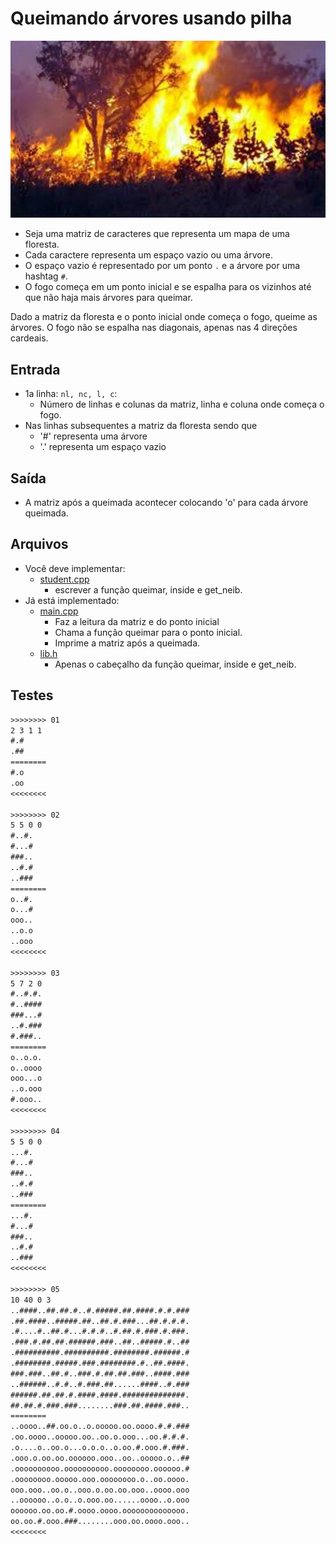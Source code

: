 # Queimando árvores usando pilha

![_](https://raw.githubusercontent.com/qxcodeed/arcade/master/base/queimando/cover.jpg)

- Seja uma matriz de caracteres que representa um mapa de uma floresta.
- Cada caractere representa um espaço vazio ou uma árvore.
- O espaço vazio é representado por um ponto `.` e a árvore por uma hashtag `#`.
- O fogo começa em um ponto inicial e se espalha para os vizinhos até que não haja mais árvores para queimar.

Dado a matriz da floresta e o ponto inicial onde começa o fogo, queime as árvores. O fogo não se espalha nas diagonais, apenas nas 4 direções cardeais.

## Entrada

- 1a linha: `nl, nc, l, c`:
  - Número de linhas e colunas da matriz, linha e coluna onde começa o fogo.
- Nas linhas subsequentes a matriz da floresta sendo que
  - '\#' representa uma árvore
  - '.' representa um espaço vazio

## Saída

- A matriz após a queimada acontecer colocando 'o' para cada árvore queimada.

## Arquivos

- Você deve implementar:
  - [student.cpp](https://github.com/qxcodeed/arcade/blob/master/base/queimando/student.cpp)
    - escrever a função queimar, inside e get_neib.
- Já está implementado:
  - [main.cpp](https://github.com/qxcodeed/arcade/blob/master/base/queimando/main.cpp)
    - Faz a leitura da matriz e do ponto inicial
    - Chama a função queimar para o ponto inicial.
    - Imprime a matriz após a queimada.
  - [lib.h](https://github.com/qxcodeed/arcade/blob/master/base/queimando/lib.h)
    - Apenas o cabeçalho da função queimar, inside e get_neib.

## Testes

```txt
>>>>>>>> 01
2 3 1 1
#.#
.##
========
#.o
.oo
<<<<<<<<

>>>>>>>> 02
5 5 0 0
#..#.
#...#
###..
..#.#
..###
========
o..#.
o...#
ooo..
..o.o
..ooo
<<<<<<<<

>>>>>>>> 03
5 7 2 0
#..#.#.
#..####
###...#
..#.###
#.###..
========
o..o.o.
o..oooo
ooo...o
..o.ooo
#.ooo..
<<<<<<<<

>>>>>>>> 04
5 5 0 0
...#.
#...#
###..
..#.#
..###
========
...#.
#...#
###..
..#.#
..###
<<<<<<<<

>>>>>>>> 05
10 40 0 3
..####..##.##.#..#.#####.##.####.#.#.###
.##.####..#####.##..##.#.###...##.#.#.#.
.#....#..##.#...#.#.#..#.##.#.###.#.###.
.###.#.##.##.######.###..##..#####.#..##
.##########.##########.########.######.#
.########.#####.###.########.#..##.####.
###.###..##.#..###.#.##.##.###..####.###
..######..#.#..#.###.##......####..#.###
######.##.##.#.####.####.##############.
##.##.#.###.###........###.##.####.###..
========
..oooo..##.oo.o..o.ooooo.oo.oooo.#.#.###
.oo.oooo..ooooo.oo..oo.o.ooo...oo.#.#.#.
.o....o..oo.o...o.o.o..o.oo.#.ooo.#.###.
.ooo.o.oo.oo.oooooo.ooo..oo..ooooo.o..##
.oooooooooo.oooooooooo.oooooooo.oooooo.#
.oooooooo.ooooo.ooo.oooooooo.o..oo.oooo.
ooo.ooo..oo.o..ooo.o.oo.oo.ooo..oooo.ooo
..oooooo..o.o..o.ooo.oo......oooo..o.ooo
oooooo.oo.oo.#.oooo.oooo.oooooooooooooo.
oo.oo.#.ooo.###........ooo.oo.oooo.ooo..
<<<<<<<<

```

